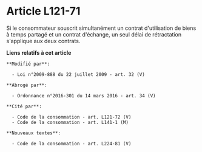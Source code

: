 # Article L121-71

Si le consommateur souscrit simultanément un contrat d'utilisation de biens à temps partagé et un contrat d'échange, un seul
délai de rétractation s'applique aux deux contrats.

**Liens relatifs à cet article**

	**Modifié par**:

	  - Loi n°2009-888 du 22 juillet 2009 - art. 32 (V)

	**Abrogé par**:

	  - Ordonnance n°2016-301 du 14 mars 2016 - art. 34 (V)

	**Cité par**:

	  - Code de la consommation - art. L121-72 (V)
	  - Code de la consommation - art. L141-1 (M)

	**Nouveaux textes**:

	  - Code de la consommation - art. L224-81 (V)

